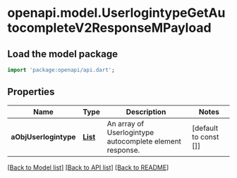 # openapi.model.UserlogintypeGetAutocompleteV2ResponseMPayload

## Load the model package
```dart
import 'package:openapi/api.dart';
```

## Properties
Name | Type | Description | Notes
------------ | ------------- | ------------- | -------------
**aObjUserlogintype** | [**List<UserlogintypeAutocompleteElementResponse>**](UserlogintypeAutocompleteElementResponse.md) | An array of Userlogintype autocomplete element response. | [default to const []]

[[Back to Model list]](../README.md#documentation-for-models) [[Back to API list]](../README.md#documentation-for-api-endpoints) [[Back to README]](../README.md)


